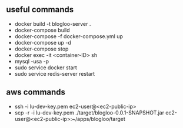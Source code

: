 ## useful commands
- docker build -t blogloo-server .
- docker-compose build
- docker-compose -f docker-compose.yml up
- docker-compose up -d
- docker-compose stop
- docker exec -it \<container-ID\> sh
- mysql -usa -p
- sudo service docker start
- sudo service redis-server restart

## aws commands
- ssh -i lu-dev-key.pem ec2-user@\<ec2-public-ip\>
- scp -r -i lu-dev-key.pem ./target/blogloo-0.0.1-SNAPSHOT.jar ec2-user@\<ec2-public-ip\>:~/apps/blogloo/target
